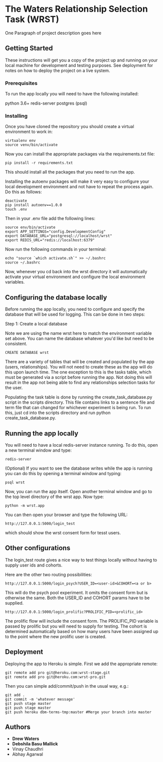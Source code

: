 # The Waters Relationship Selection Task (WRST)

One Paragraph of project description goes here

## Getting Started

These instructions will get you a copy of the project up and running on your local machine for development and testing purposes. See deployment for notes on how to deploy the project on a live system.

### Prerequisites

To run the app locally you will need to have the following installed:

python 3.6+
redis-server
postgres (psql)

### Installing

Once you have cloned the repository you should create a virtual environment to work in:

```
virtualenv env
source venv/bin/activate
```

Now you can install the appropriate packages via the requirements.txt file:

```
pip install -r requirements.txt
```

This should install all the packages that you need to run the app.

Installing the autoenv packages will make it very easy to configure your local development environment and not have to repeat the process again.  Do this as follows:

```
deactivate
pip install autoenv==1.0.0
touch .env
```

Then in your .env file add the following lines:

```
source env/bin/activate
export APP_SETTINGS="config.DevelopmentConfig"
export DATABASE_URL="postgresql://localhost/wrst"
export REDIS_URL="redis://localhost:6379"
```

Now run the following commands in your terminal:

```
echo "source `which activate.sh`" >> ~/.bashrc
source ~/.bashrc
```

Now, whenever you cd back into the wrst directory it will automatically activate your virtual environment and configure the local environment variables.

## Configuring the database locally

Before running the app locally, you need to configure and specify the database that will be used for logging.  This can be done in two steps:

Step 1: Create a local database

Note we are using the name wrst here to match the environment variable set above.  You can name the database whatever you'd like but need to be consistent.

```
CREATE DATABASE wrst
```

There are a variety of tables that will be created and populated by the app (users, relationships). You will not need to create these as the app will do this upon launch time.  The one exception to this is the tasks table, which must be generated via a script before running the app.  Not doing this will result in the app not being able to find any relationships selection tasks for the user.

Populating the task table is done by running the create_task_database.py script in the scripts directory.  This file contains links to a sentence file and term file that can changed for whichever experiment is being run. To run this, just cd into the scripts directory and run python create_task_database.py.

## Running the app locally

You will need to have a local redis-server instance running.  To do this, open a new terminal window and type:

```
redis-server
```

(Optional) If you want to see the database writes while the app is running you can do this by opening a terminal window and typing:

```
psql wrst
```

Now, you can run the app itself. Open another terminal window and go to the top level directory of the wrst app.  Now type:

```
python -m wrst.app
```

You can then open your browser and type the following URL:

```
http://127.0.0.1:5000/login_test
```

which should show the wrst consent form for tesst users.

## Other configurations

The login_test route gives a nice way to test things locally without having to supply user ids and cohorts.

Here are the other two routing possibilities:

```
http://127.0.0.1:5000/login_psych?USER_ID=<user-id>&COHORT=<a or b>
```

This will do the psych pool experiment.  It omits the consent form but is otherwise the same.  Both the USER_ID and COHORT params have to be supplied.

```
http://127.0.0.1:5000/login_prolific?PROLIFIC_PID=<prolific_id>
```

The prolific flow will include the consent form.  The PROLIFIC_PID variable is passed by prolific but you will need to supply for testing.  The cohort is determined automatically based on how many users have been assigned up to the point where the new prolific user is created.

## Deployment

Deploying the app to Heroku is simple.  First we add the appropriate remote:

```
git remote add pro git@heroku.com:wrst-stage.git
git remote add pro git@heroku.com:wrst-pro.git
```

Then you can simple add/commit/push in the usual way, e.g.:

```
git add .
git commit -m 'whatever message'
git push stage master
git push stage master
git push heroku dbm-terms-tmp:master #Merge your branch into master
```

## Authors

* **Drew Waters**
* **Debshila Basu Mallick** 
* Vinay Chaudhri
* Abhay Agarwal
